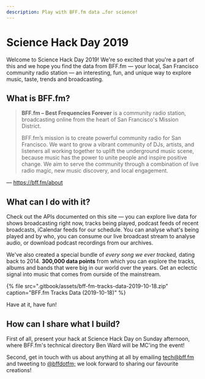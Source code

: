 ```yaml
---
description: Play with BFF.fm data …for science!
---
```


# Science Hack Day 2019

Welcome to Science Hack Day 2019! We're so excited that you're a part of this and we hope you find the data from BFF.fm — your local, San Francisco community radio station — an interesting, fun, and unique way to explore music, taste, trends and broadcasting.

## What is BFF.fm?

> **BFF.fm – Best Frequencies Forever** is a community radio station, broadcasting online from the heart of San Francisco's Mission District. 
>
> BFF.fm’s mission is to create powerful community radio for San Francisco. We want to grow a vibrant community of DJs, artists, and listeners all working together to uplift the underground music scene, because music has the power to unite people and inspire positive change. We aim to serve the community through a combination of live radio magic, new music discovery, and local engagement.

— [https://bff.fm/about ](https://bff.fm/about%20)

## What can I do with it?

Check out the APIs documented on this site — you can explore live data for shows broadcasting right now, tracks being played, podcast feeds of recent broadcasts, iCalendar feeds for our schedule. You can analyse what's being played and by who, you can consume our live broadcast stream to analyse audio, or download podcast recordings from our archives.

We've also created a special bundle of _every song we ever tracked,_ dating back to 2014. **300,000 data points** from which you can explore the tracks, albums and bands that were big in our world over the years. Get an eclectic signal into music that comes from ourside of the mainstream.

{% file src=".gitbook/assets/bff-fm-tracks-data-2019-10-18.zip" caption="BFF.fm Tracks Data \(2019-10-18\)" %}

Have at it, have fun!

## How can I share what I build?

First of all, present your hack at Science Hack Day on Sunday afternoon, where BFF.fm's technical directory Ben Ward will be MC'ing the event!

Second, get in touch with us about anything at all by emailing tech@bff.fm and tweeting to [@bffdotfm;](https://twitter.com/bffdotfm) we look forward to sharing our favourite creations!

